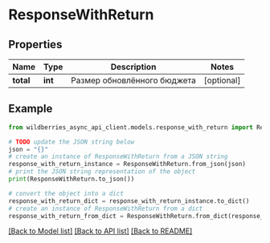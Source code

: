 # ResponseWithReturn


## Properties

Name | Type | Description | Notes
------------ | ------------- | ------------- | -------------
**total** | **int** | Размер обновлённого бюджета | [optional] 

## Example

```python
from wildberries_async_api_client.models.response_with_return import ResponseWithReturn

# TODO update the JSON string below
json = "{}"
# create an instance of ResponseWithReturn from a JSON string
response_with_return_instance = ResponseWithReturn.from_json(json)
# print the JSON string representation of the object
print(ResponseWithReturn.to_json())

# convert the object into a dict
response_with_return_dict = response_with_return_instance.to_dict()
# create an instance of ResponseWithReturn from a dict
response_with_return_from_dict = ResponseWithReturn.from_dict(response_with_return_dict)
```
[[Back to Model list]](../README.md#documentation-for-models) [[Back to API list]](../README.md#documentation-for-api-endpoints) [[Back to README]](../README.md)


